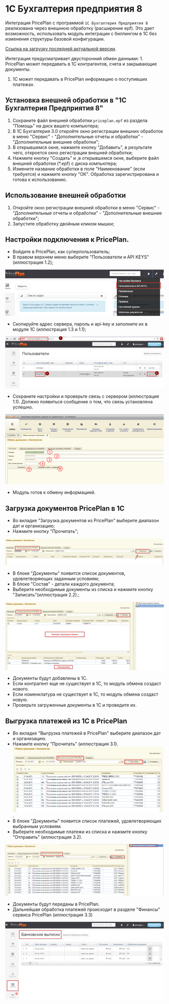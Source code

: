 # 1С Бухгалтерия предприятия 8

Интеграция PricePlan c программой `1C Бухгалтерия Предприятия 8` реализована через внешнюю обработку \(расширение epf\). Это дает возможность, использовать модуль интеграции с биллингом в 1С без изменения структуры базовой конфигурации.

[Ссылка на загрузку последней актуальной версии](https://github.com/linskiy/priceplan_1C/blob/master/priceplan.epf).

Интеграция предусматривает двусторонний обмен данными: 1. PricePlan может передавать в 1С контрагентов, счета и закрывающие документы.

1. 1С может передавать в PricePlan информацию о поступивших платежах. 

## Установка внешней обработки в "1C Бухгалтерия Предприятия 8"

1. Сохраните файл внешней обработки `priceplan.epf` из раздела "Помощь" на диск вашего компьютера;
2. В 1С Бухгалтерия 3.0 откройте окно регистрации внешних обработок в меню "Сервис" - "Дополнительные отчеты и обработки" - "Дополнительные внешние обработки";
3. В открывшемся окне, нажмите кнопку "Добавить", в результате чего, откроется окно регистрации внешней обработки;
4. Нажмите кнопку "Создать" и ,в открывшемся окне, выберите файл внешней обработки \(\*.epf\) c диска компьютера;
5. Измените название обработки в поле "Наименование" \(если требуется\) и нажмите кнопку "ОК". Обработка зарегистрирована и готова к использованию.

## Использование внешней обработки

1. Откройте окно регистрации внешней обработки в меню "Сервис" - "Дополнительные отчеты и обработки" - "Дополнительные внешние обработки";
2. Запустите обработку двойным кликом мышки;

## Настройки подключения к PricePlan.

* Войдите в PricePlan, как суперпользователь;
* В правом верхнем меню выберите "Пользователи и API KEYS" \(иллюстрация 1.2\);

![&#x438;&#x43B;&#x43B;&#x44E;&#x441;&#x442;&#x440;&#x430;&#x446;&#x438;&#x44F; 1.2](../.gitbook/assets/1c-12.png)

* Скопируйте адрес сервера, пароль и api-key и заполните их в модуле 1С \(иллюстрация 1.3 и 1.1\);

![&#x438;&#x43B;&#x43B;&#x44E;&#x441;&#x442;&#x440;&#x430;&#x446;&#x438;&#x44F; 1.3](../.gitbook/assets/1c-13.png)

* Сохраните настройки и проверьте связь с сервером \(иллюстрация 1.1\). Должно появиться сообщение о том, что связь установлена успешно.

![&#x438;&#x43B;&#x43B;&#x44E;&#x441;&#x442;&#x440;&#x430;&#x446;&#x438;&#x44F; 1.1](../.gitbook/assets/1c-11.png)

* Модуль готов к обмену информацией.

## Загрузка документов PricePlan в 1С

* Во вкладке "Загрузка документов из PricePlan" выберите диапазон дат и организацию;
* Нажмите кнопку "Прочитать";

![&#x438;&#x43B;&#x43B;&#x44E;&#x441;&#x442;&#x440;&#x430;&#x446;&#x438;&#x44F; 2.1](../.gitbook/assets/1c-21.png)

* В блоке "Документы" появится список документов, удовлетворяющих заданным условиям;
* В блоке "Состав" - детали каждого документа;
* Выберите необходимые документы из списка и нажмите кнопку "Записать"\(иллюстрация 2.2\).;

![&#x438;&#x43B;&#x43B;&#x44E;&#x441;&#x442;&#x440;&#x430;&#x446;&#x438;&#x44F; 2.2](../.gitbook/assets/1c-22.png)

* Документы будут добавлены в 1С.
* Если контрагент еще не существует в 1С, то модуль обмена создаст нового.
* Если номенклатура не существует в 1С, то модуль обмена создаст новую.
* Проверьте загруженные документы в 1С и проведите их.

## Выгрузка платежей из 1С в PricePlan

* Во вкладке "Выгрузка платежей в PricePlan" выберите диапазон дат и организацию.
* Нажмите кнопку "Прочитать" \(иллюстрация 3.1\).![&#x438;&#x43B;&#x43B;&#x44E;&#x441;&#x442;&#x440;&#x430;&#x446;&#x438;&#x44F; 3.1](../.gitbook/assets/1c-31.png).
* В блоке "Документы" появится список платежей, удовлетворяющих выбранным условиям.
* Выберите необходимые платежи из списка и нажмите кнопку "Отправить" \(иллюстрация 3.2\).

![&#x438;&#x43B;&#x43B;&#x44E;&#x441;&#x442;&#x440;&#x430;&#x446;&#x438;&#x44F; 3.2](../.gitbook/assets/1c-32.png)

* Документы будут переданы в PricePlan.
* Дальнейшая обработка платежей происходит в разделе "Финансы" сервиса PricePlan \(иллюстрация 3.3\)

![&#x438;&#x43B;&#x43B;&#x44E;&#x441;&#x442;&#x440;&#x430;&#x446;&#x438;&#x44F; 3.3](../.gitbook/assets/1c-33.png)

